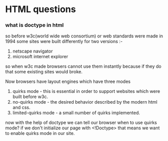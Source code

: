 # HTML questions

### what is doctype in html

so before w3c(world wide web consortium) or web standards were made in 1994 some sites were built differently for two versions :-
1. netscape navigator
2. microsoft internet explorer

so when w3c made browsers cannot use them instantly because if they do that some existing sites would broke.

Now browsers have layout engines which have three modes 
1. quirks mode - this is essential in order to support websites which were built before w3c.
2. no-quirks mode - the desired behavior described by the modern html and css.
3. limited-quirks mode - a small number of quirks implemented.

now with the help of doctype we can tell our browser when to use quirks mode? if we don't initialize our page with <!Doctype> that means we want to enable quirks mode in our site.


